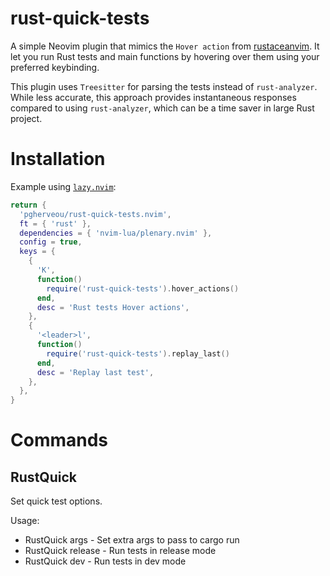 # rust-quick-tests

A simple Neovim plugin that mimics the `Hover action` from [rustaceanvim](https://github.com/mrcjkb/rustaceanvim). It let you run Rust tests and main functions by hovering over them using your preferred keybinding.

This plugin uses `Treesitter` for parsing the tests instead of `rust-analyzer`. While less accurate, this approach provides instantaneous responses compared to using `rust-analyzer`, which can be a time saver in large Rust project.

# Installation

Example using [`lazy.nvim`](https://github.com/folke/lazy.nvim):

```lua
return {
  'pgherveou/rust-quick-tests.nvim',
  ft = { 'rust' },
  dependencies = { 'nvim-lua/plenary.nvim' },
  config = true,
  keys = {
    {
      'K',
      function()
        require('rust-quick-tests').hover_actions()
      end,
      desc = 'Rust tests Hover actions',
    },
    {
      '<leader>l',
      function()
        require('rust-quick-tests').replay_last()
      end,
      desc = 'Replay last test',
    },
  },
}
```

# Commands

## RustQuick

Set quick test options.

Usage:

- RustQuick args <args> - Set extra args to pass to cargo run
- RustQuick release - Run tests in release mode
- RustQuick dev - Run tests in dev mode

